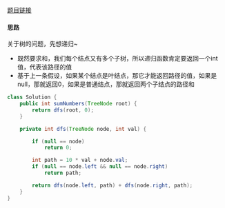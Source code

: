 [题目链接](https://leetcode-cn.com/problems/3Etpl5/)

#### 思路
关于树的问题，先想递归~
+ 既然要求和，我们每个结点又有多个子树，所以递归函数肯定要返回一个int值，代表该路径的值
+ 基于上一条假设，如果某个结点是叶结点，那它才能返回路径的值，如果是null，那就返回0，如果是普通结点，那就返回两个子结点的路径和

```java
class Solution {
    public int sumNumbers(TreeNode root) {
        return dfs(root, 0);
    }

    private int dfs(TreeNode node, int val) {

        if (null == node)
            return 0;

        int path = 10 * val + node.val;
        if (null == node.left && null == node.right)
            return path;

        return dfs(node.left, path) + dfs(node.right, path);
    }
}
```